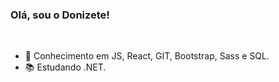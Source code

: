 ### Olá, sou o Donizete!

<br>

-  📌 Conhecimento em JS, React, GIT, Bootstrap, Sass e SQL.
-  📚 Estudando .NET.

##

<br>

<div align="center">
  <a href="https://github.com/fedonizete">
  
</div>

  
